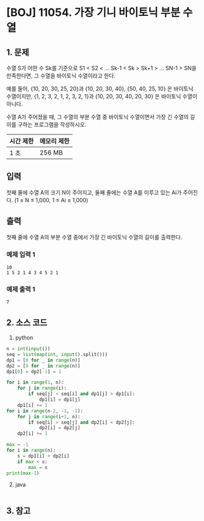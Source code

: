 # [BOJ] 11054. 가장 기니 바이토닉 부분 수열

## 1. 문제

수열 S가 어떤 수 Sk를 기준으로 S1 < S2 < ... Sk-1 < Sk > Sk+1 > ... SN-1 > SN을 만족한다면, 그 수열을 바이토닉 수열이라고 한다.

예를 들어, {10, 20, 30, 25, 20}과 {10, 20, 30, 40}, {50, 40, 25, 10} 은 바이토닉 수열이지만,  {1, 2, 3, 2, 1, 2, 3, 2, 1}과 {10, 20, 30, 40, 20, 30} 은 바이토닉 수열이 아니다.

수열 A가 주어졌을 때, 그 수열의 부분 수열 중 바이토닉 수열이면서 가장 긴 수열의 길이를 구하는 프로그램을 작성하시오.


| 시간 제한 | 메모리 제한 |
|:------|:-------| 
| 1 초   | 256 MB |


## 입력

첫째 줄에 수열 A의 크기 N이 주어지고, 둘째 줄에는 수열 A를 이루고 있는 Ai가 주어진다. (1 ≤ N ≤ 1,000, 1 ≤ Ai ≤ 1,000)


## 출력

첫째 줄에 수열 A의 부분 수열 중에서 가장 긴 바이토닉 수열의 길이를 출력한다.

### 예제 입력 1

```
10
1 5 2 1 4 3 4 5 2 1
```

### 예제 출력 1

```
7
```



## 2. 소스 코드

1. python

```python
n = int(input())
seq = list(map(int, input().split()))
dp1 = [0 for _ in range(n)]
dp2 = [0 for _ in range(n)]
dp1[0] = dp2[-1] = 1

for i in range(1, n):
    for j in range(i):
        if seq[j] < seq[i] and dp1[j] > dp1[i]:
            dp1[i] = dp1[j]
    dp1[i] += 1
for i in range(n-2, -1, -1):
    for j in range(i+1, n):
        if seq[i] > seq[j] and dp2[i] < dp2[j]:
            dp2[i] = dp2[j]
    dp2[i] += 1

max = -1
for i in range(n):
    s = dp1[i] + dp2[i]
    if max < s:
        max = s
print(max-1)
```

2. java

```java

```


## 3. 참고

```

```



